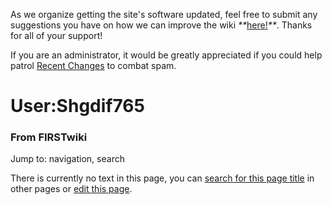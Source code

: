 As we organize getting the site's software updated, feel free to submit any
suggestions you have on how we can improve the wiki
_**_[here!](/index.php/User:Hallry/Suggestions "User:Hallry/Suggestions"
)_**_. Thanks for all of your support!

If you are an administrator, it would be greatly appreciated if you could help
patrol [Recent Changes](/index.php/Special:Recentchanges
"Special:Recentchanges" ) to combat spam.

# User:Shgdif765

### From FIRSTwiki

Jump to: navigation, search

There is currently no text in this page, you can [search for this page
title](/index.php/Special:Search/Shgdif765 "Special:Search/Shgdif765" ) in
other pages or [edit this
page](http://www.firstwiki.net/index.php?title=User:Shgdif765&action=edit
"http://www.firstwiki.net/index.php?title=User:Shgdif765&action=edit" ).

